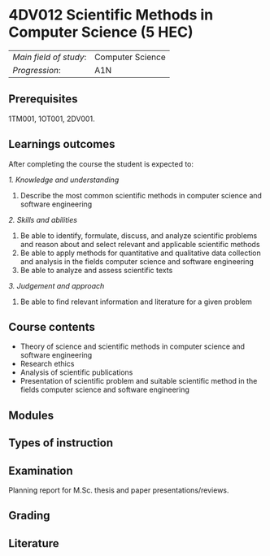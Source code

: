 # 4DV012 Scientific Methods in Computer Science (5 HEC)

|     |     |
| --- | --- | 
| *Main field of study*: | Computer Science | 
| *Progression*: | A1N | 

## Prerequisites

1TM001, 1OT001, 2DV001.

## Learnings outcomes

After completing the course the student is expected to:

*1. Knowledge and understanding*

1. Describe the most common scientific methods in computer science and software engineering

*2.	Skills and abilities*

1. Be able to identify, formulate, discuss, and analyze scientific problems and reason about and select relevant and applicable scientific methods
1. Be able to apply methods for quantitative and qualitative data collection and analysis in the fields computer science and software engineering
1. Be able to analyze and assess scientific texts

*3.	Judgement and approach*

1. Be able to find relevant information and literature for a given problem

## Course contents

- Theory of science and scientific methods in computer science and software engineering
- Research ethics
- Analysis of scientific publications
- Presentation of scientific problem and suitable scientific method in the fields computer science and software engineering

## Modules

## Types of instruction

## Examination

Planning report for M.Sc. thesis and paper presentations/reviews.

## Grading

## Literature